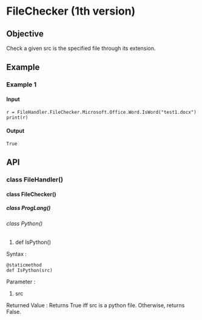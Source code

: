 # FileChecker (1th version)
## Objective
Check a given src is the specified file through its extension.
## Example
### Example 1
#### Input
    r = FileHandler.FileChecker.Microsoft.Office.Word.IsWord("test1.docx")
    print(r)
#### Output
    True
## API
### class FileHandler()
#### class FileChecker()
##### class ProgLang()
###### class Python()
1. def IsPython()

Syntax :

    @staticmethod
    def IsPython(src)

Parameter :
1. src

Returned Value :
Returns True iff src is a python file. Otherwise, returns False.
